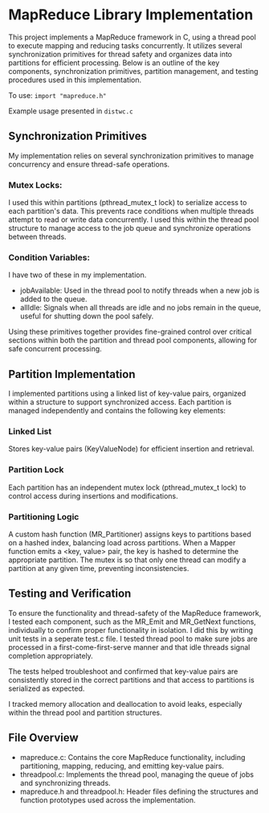 # MapReduce Library Implementation
This project implements a MapReduce framework in C, using a thread pool to execute mapping and reducing tasks concurrently. It utilizes several synchronization primitives for thread safety and organizes data into partitions for efficient processing. Below is an outline of the key components, synchronization primitives, partition management, and testing procedures used in this implementation.

To use: `import "mapreduce.h"`

Example usage presented in `distwc.c`

## Synchronization Primitives
My implementation relies on several synchronization primitives to manage concurrency and ensure thread-safe operations.

### Mutex Locks:
I used this within partitions (pthread_mutex_t lock) to serialize access to each partition's data. This prevents race conditions when multiple threads attempt to read or write data concurrently.
I used this within the thread pool structure to manage access to the job queue and synchronize operations between threads.

### Condition Variables:
I have two of these in my implementation. 
- jobAvailable: Used in the thread pool to notify threads when a new job is added to the queue.
- allIdle: Signals when all threads are idle and no jobs remain in the queue, useful for shutting down the pool safely.

Using these primitives together provides fine-grained control over critical sections within both the partition and thread pool components, allowing for safe concurrent processing.

## Partition Implementation
I implemented partitions using a linked list of key-value pairs, organized within a structure to support synchronized access. Each partition is managed independently and contains the following key elements:

### Linked List
Stores key-value pairs (KeyValueNode) for efficient insertion and retrieval.
### Partition Lock
Each partition has an independent mutex lock (pthread_mutex_t lock) to control access during insertions and modifications.
### Partitioning Logic 
A custom hash function (MR_Partitioner) assigns keys to partitions based on a hashed index, balancing load across partitions.
When a Mapper function emits a <key, value> pair, the key is hashed to determine the appropriate partition. The mutex is so that only one thread can modify a partition at any given time, preventing inconsistencies.

## Testing and Verification
To ensure the functionality and thread-safety of the MapReduce framework, I tested each component, such as the MR_Emit and MR_GetNext functions, individually to confirm proper functionality in isolation. I did this by writing unit tests in a seperate test.c file.
I tested thread pool to make sure jobs are processed in a first-come-first-serve manner and that idle threads signal completion appropriately.

The tests helped troubleshoot and confirmed that key-value pairs are consistently stored in the correct partitions and that access to partitions is serialized as expected.

I tracked memory allocation and deallocation to avoid leaks, especially within the thread pool and partition structures.

## File Overview
- mapreduce.c: Contains the core MapReduce functionality, including partitioning, mapping, reducing, and emitting key-value pairs.
- threadpool.c: Implements the thread pool, managing the queue of jobs and synchronizing threads.
- mapreduce.h and threadpool.h: Header files defining the structures and function prototypes used across the implementation.


